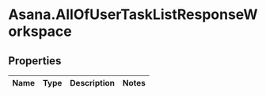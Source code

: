 # Asana.AllOfUserTaskListResponseWorkspace

## Properties
Name | Type | Description | Notes
------------ | ------------- | ------------- | -------------
